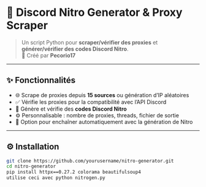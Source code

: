 # 🚀 Discord Nitro Generator & Proxy Scraper

> Un script Python pour **scraper/vérifier des proxies** et **générer/vérifier des codes Discord Nitro**.  
> 🎯 Créé par **Pecorio17**

---

## ✨ Fonctionnalités

- 🌐 Scrape de proxies depuis **15 sources** ou génération d’IP aléatoires  
- ✅ Vérifie les proxies pour la compatibilité avec l’API Discord  
- 🎁 Génère et vérifie des **codes Discord Nitro**  
- ⚙️ Personnalisable : nombre de proxies, threads, fichier de sortie  
- 🔄 Option pour enchaîner automatiquement avec la génération de Nitro  

---

## ⚙️ Installation

```bash
git clone https://github.com/yourusername/nitro-generator.git
cd nitro-generator
pip install httpx==0.27.2 colorama beautifulsoup4
utilise ceci avec python nitrogen.py
